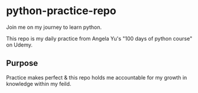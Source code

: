 # python-practice-repo

Join me on my journey to learn python.

This repo is my daily practice from Angela Yu's "100 days of python course" on Udemy.

## Purpose

Practice makes perfect & this repo holds me accountable for my growth in knowledge within my feild.

